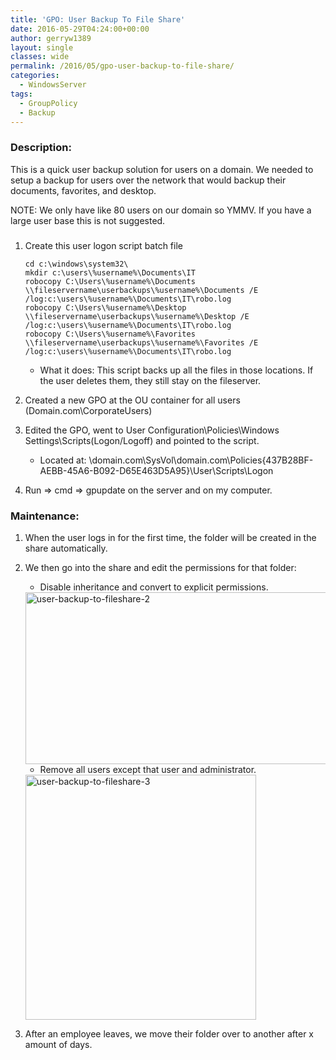 ```yaml
---
title: 'GPO: User Backup To File Share'
date: 2016-05-29T04:24:00+00:00
author: gerryw1389
layout: single
classes: wide
permalink: /2016/05/gpo-user-backup-to-file-share/
categories:
  - WindowsServer
tags:
  - GroupPolicy
  - Backup
---
```

<!--more-->

### Description:

This is a quick user backup solution for users on a domain. We needed to setup a backup for users over the network that would backup their documents, favorites, and desktop.

NOTE: We only have like 80 users on our domain so YMMV. If you have a large user base this is not suggested.

### 

1. Create this user logon script batch file

   ```escape
   cd c:\windows\system32\  
   mkdir c:\users\%username%\Documents\IT  
   robocopy C:\Users\%username%\Documents \\fileservername\userbackups\%username%\Documents /E /log:c:\users\%username%\Documents\IT\robo.log  
   robocopy C:\Users\%username%\Desktop \\fileservername\userbackups\%username%\Desktop /E /log:c:\users\%username%\Documents\IT\robo.log  
   robocopy C:\Users\%username%\Favorites \\fileservername\userbackups\%username%\Favorites /E /log:c:\users\%username%\Documents\IT\robo.log
   ```

   - What it does: This script backs up all the files in those locations. If the user deletes them, they still stay on the fileserver.

2. Created a new GPO at the OU container for all users (Domain.com\CorporateUsers)

3. Edited the GPO, went to User Configuration\Policies\Windows Settings\Scripts(Logon/Logoff) and pointed to the script.

   - Located at: \\domain.com\SysVol\domain.com\Policies\{437B28BF-AEBB-45A6-B092-D65E463D5A95}\User\Scripts\Logon

4. Run => cmd => gpupdate on the server and on my computer.

### Maintenance:

1. When the user logs in for the first time, the folder will be created in the share automatically.

2. We then go into the share and edit the permissions for that folder:

   - Disable inheritance and convert to explicit permissions.

   <img class="alignnone size-full wp-image-718" src="https://automationadmin.com/assets/images/uploads/2016/09/user-backup-to-fileshare-2.png" alt="user-backup-to-fileshare-2" width="540" height="275" srcset="https://automationadmin.com/assets/images/uploads/2016/09/user-backup-to-fileshare-2.png 540w, https://automationadmin.com/assets/images/uploads/2016/09/user-backup-to-fileshare-2-300x153.png 300w" sizes="(max-width: 540px) 100vw, 540px" />

   - Remove all users except that user and administrator.

   <img class="alignnone size-full wp-image-719" src="https://automationadmin.com/assets/images/uploads/2016/09/user-backup-to-fileshare-3.png" alt="user-backup-to-fileshare-3" width="369" height="392" srcset="https://automationadmin.com/assets/images/uploads/2016/09/user-backup-to-fileshare-3.png 369w, https://automationadmin.com/assets/images/uploads/2016/09/user-backup-to-fileshare-3-282x300.png 282w" sizes="(max-width: 369px) 100vw, 369px" />


3. After an employee leaves, we move their folder over to another after x amount of days.